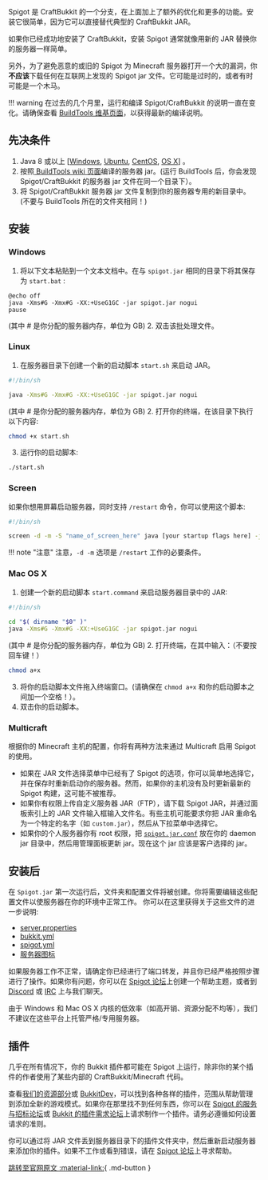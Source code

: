 Spigot 是 CraftBukkit 的一个分支，在上面加上了额外的优化和更多的功能。安装它很简单，因为它可以直接替代典型的 CraftBukkit JAR。

如果你已经成功地安装了 CraftBukkit，安装 Spigot 通常就像用新的 JAR 替换你的服务器一样简单。

另外，为了避免恶意的或旧的 Spigot 为 Minecraft 服务器打开一个大的漏洞，你**不应该**下载任何在互联网上发现的 Spigot jar 文件。它可能是过时的，或者有时可能是一个木马。

!!! warning
    在过去的几个月里，运行和编译 Spigot/CraftBukkit 的说明一直在变化。请确保查看 [BuildTools 维基页面](http://www.spigotmc.org/wiki/buildtools/)，以获得最新的编译说明。

## 先决条件

1. Java 8 或以上 [[Windows](https://www.java.com/zh-CN/download/), [Ubuntu](https://help.ubuntu.com/community/Java), [CentOS](http://stackoverflow.com/a/20901970), [OS X](https://www.java.com/en/download/)] 。
2. 按照[ BuildTools wiki 页面](http://spigotmc.org/wiki/buildtools)编译的服务器 jar。(运行 BuildTools 后，你会发现 Spigot/CraftBukkit 的服务器 jar 文件在同一个目录下）。
3. 将 Spigot/CraftBukkit 服务器 jar 文件复制到你的服务器专用的新目录中。(不要与 BuildTools 所在的文件夹相同！)

## 安装

### Windows

1. 将以下文本粘贴到一个文本文档中。在与 `spigot.jar` 相同的目录下将其保存为 `start.bat` :
```title="start.bat"
@echo off
java -Xms#G -Xmx#G -XX:+UseG1GC -jar spigot.jar nogui
pause
```
(其中 # 是你分配的服务器内存，单位为 GB)
2. 双击该批处理文件。

### Linux

1. 在服务器目录下创建一个新的启动脚本 `start.sh` 来启动 JAR。
```bash title="start.sh"
#!/bin/sh

java -Xms#G -Xmx#G -XX:+UseG1GC -jar spigot.jar nogui
```
(其中 # 是你分配的服务器内存，单位为 GB)
2. 打开你的终端，在该目录下执行以下内容:
```bash
chmod +x start.sh
```
3. 运行你的启动脚本:
```bash
./start.sh
```

### Screen

如果你想用屏幕启动服务器，同时支持 `/restart` 命令，你可以使用这个脚本:

```bash title="start.sh"
#!/bin/sh

screen -d -m -S "name_of_screen_here" java [your startup flags here] -jar spigot.jar nogui
```

!!! note "注意"
    注意，`-d -m` 选项是 `/restart` 工作的必要条件。

### Mac OS X

1. 创建一个新的启动脚本 `start.command` 来启动服务器目录中的 JAR:
```bash title="start.command"
#!/bin/sh

cd "$( dirname "$0" )"
java -Xms#G -Xmx#G -XX:+UseG1GC -jar spigot.jar nogui
```
(其中 # 是你分配的服务器内存，单位为 GB)
2. 打开终端，在其中输入：（不要按回车键！）
```bash
chmod a+x
```
3. 将你的启动脚本文件拖入终端窗口。(请确保在 `chmod a+x` 和你的启动脚本之间加一个空格！）。
4. 双击你的启动脚本。

### Multicraft

根据你的 Minecraft 主机的配置，你将有两种方法来通过 Multicraft 启用 Spigot 的使用。

- 如果在 JAR 文件选择菜单中已经有了 Spigot 的选项，你可以简单地选择它，并在保存时重新启动你的服务器。然而，如果你的主机没有及时更新最新的 Spigot 构建，这可能不被推荐。
- 如果你有权限上传自定义服务器 JAR（FTP），请下载 Spigot JAR，并通过面板索引上的 JAR 文件输入框输入文件名。有些主机可能要求你把 JAR 重命名为一个特定的名字（如 `custom.jar`），然后从下拉菜单中选择它。
- 如果你的个人服务器你有 root 权限，把 [`spigot.jar.conf`](http://www.multicraft.org/download/conf?file=spigot.jar.conf) 放在你的 daemon jar 目录中，然后用管理面板更新 jar。现在这个 jar 应该是客户选择的 jar。

## 安装后

在 `Spigot.jar` 第一次运行后，文件夹和配置文件将被创建。你将需要编辑这些配置文件以使服务器在你的环境中正常工作。
你可以在这里获得关于这些文件的进一步说明:

- [server.properties](https://minecraft.fandom.com/zh/wiki/Server.properties)
- [bukkit.yml](https://bukkit.fandom.com/wiki/Bukkit.yml)
- [spigot.yml](spigot-configuration.md)
- [服务器图标](server-icon.md)

如果服务器工作不正常，请确定你已经进行了端口转发，并且你已经严格按照步骤进行了操作。如果你有问题，你可以在 [Spigot 论坛](http://www.spigotmc.org/forums/help.40/)上创建一个帮助主题，或者到 [Discord](https://www.spigotmc.org/link-forums/discord.95/) 或 [IRC](http://www.spigotmc.org/pages/irc/) 上与我们聊天。

由于 Windows 和 Mac OS X 内核的低效率（如高开销、资源分配不均等），我们不建议在这些平台上托管严格/专用服务器。

## 插件

几乎在所有情况下，你的 Bukkit 插件都可能在 Spigot 上运行，除非你的某个插件的作者使用了某些内部的 CraftBukkit/Minecraft 代码。

查看[我们的资源部分](http://www.spigotmc.org/resources/)或 [BukkitDev](http://dev.bukkit.org/bukkit-plugins/)，可以找到各种各样的插件，范围从帮助管理到添加全新的游戏模式。如果你在那里找不到任何东西，你可以在 [Spigot 的服务与招标论坛](http://www.spigotmc.org/forums/hiring-developers.55/)或 [Bukkit 的插件需求论坛](http://forums.bukkit.org/forums/plugin-requests.13/)上请求制作一个插件。请务必遵循如何设置请求的准则。

你可以通过将 JAR 文件丢到服务器目录下的插件文件夹中，然后重新启动服务器来添加你的插件。如果不工作或看到错误，请在 [Spigot 论坛](http://www.spigotmc.org/forums/help.40/)上寻求帮助。

[跳转至官网原文 :material-link:](http://www.spigotmc.org/wiki/spigot-installation/){ .md-button }